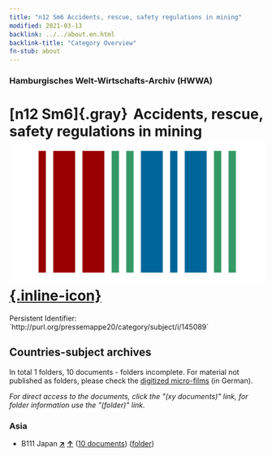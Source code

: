 ```yaml
---
title: "n12 Sm6 Accidents, rescue, safety regulations in mining"
modified: 2021-03-13
backlink: ../../about.en.html
backlink-title: "Category Overview"
fn-stub: about
---
```


### Hamburgisches Welt-Wirtschafts-Archiv (HWWA)

# [n12 Sm6]{.gray}&#8201; Accidents, rescue, safety regulations in mining &#160; [![Wikidata](/images/Wikidata-logo.svg "Wikidata"){.inline-icon}](http://www.wikidata.org/entity/Q104710556)

<div class="hint">Persistent Identifier: `http://purl.org/pressemappe20/category/subject/i/145089`</div>







## Countries-subject archives





In total 1 folders, 10 documents - folders incomplete.
For material not published as folders, please check the [digitized micro-films](/film/h1_sh.de.html) (in German).

_For direct access to the documents, click the "(xy documents)" link, for folder information use the "(folder)" link._



### Asia

- B111 Japan [**&nearr;**](../../../geo/i/141272/about.en.html "Japan (all folders)") [**&uarr;**](../../../geo/about.en.html#B111 "Country category system") (<a href="https://pm20.zbw.eu/iiifview/folder/sh/141272,145089" title="about: Japan : Accidents, rescue, safety regulations in mining" target="_blank">10 documents</a>) ([folder](../../../../folder/sh/1412xx/141272/1450xx/145089/about.en.html))








